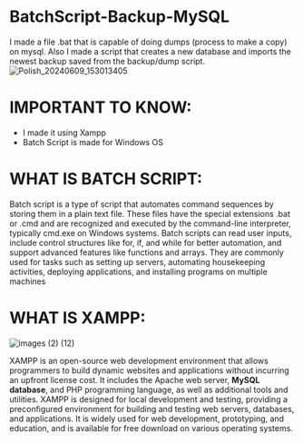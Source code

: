 # BatchScript-Backup-MySQL
I made a file .bat that is capable of doing dumps (process to make a copy) on mysql. Also I made a script that creates a new database and imports the newest backup saved from the backup/dump script. 
![Polish_20240609_153013405](https://github.com/Arthur-byte-code/Batcscript-Backup-MySQL/assets/152222113/08c907c6-534c-43f3-9346-d885160b0de6)

# IMPORTANT TO KNOW:
 - I made it using Xampp
 - Batch Script is made for Windows OS

# WHAT IS BATCH SCRIPT:

Batch script is a type of script that automates command sequences by storing them in a plain text file. These files have the special extensions .bat or .cmd and are recognized and executed by the command-line interpreter, typically cmd.exe on Windows systems. Batch scripts can read user inputs, include control structures like for, if, and while for better automation, and support advanced features like functions and arrays. They are commonly used for tasks such as setting up servers, automating housekeeping activities, deploying applications, and installing programs on multiple machines

# WHAT IS XAMPP:
![images (2) (12)](https://github.com/Arthur-byte-code/Batcscript-Backup-MySQL/assets/152222113/dd23aaf3-210e-436f-99d6-cd21c1dc8d19)

XAMPP is an open-source web development environment that allows programmers to build dynamic websites and applications without incurring an upfront license cost. It includes the Apache web server, **MySQL database**, and PHP programming language, as well as additional tools and utilities. XAMPP is designed for local development and testing, providing a preconfigured environment for building and testing web servers, databases, and applications. It is widely used for web development, prototyping, and education, and is available for free download on various operating systems.

